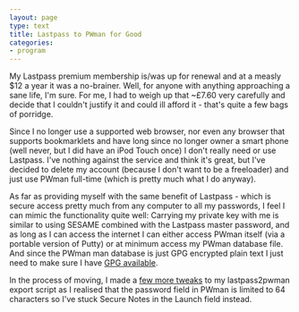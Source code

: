 ```yaml
---
layout: page
type: text
title: Lastpass to PWman for Good
categories: 
- program
---
```

My Lastpass premium membership is/was up for renewal and at a measly $12 a year it was a no-brainer. Well, for anyone with anything approaching a sane life, I'm sure. For me, I had to weigh up that ~£7.60 very carefully and decide that I couldn't justify it and could ill afford it - that's quite a few bags of porridge.

Since I no longer use a supported web browser, nor even any browser that supports bookmarklets and have long since no longer owner a smart phone (well never, but I did have an iPod Touch once) I don't really need or use Lastpass. I've nothing against the service and think it's great, but I've decided to delete my account (because I don't want to be a freeloader) and just use PWman full-time (which is pretty much what I do anyway).

As far as providing myself with the same benefit of Lastpass - which is secure access pretty much from any computer to all my passwords, I feel I can mimic the functionality quite well: Carrying my private key with me is similar to using SESAME combined with the Lastpass master password, and as long as I can access the internet I can either access PWman itself (via a portable version of Putty) or at minimum access my PWman database file. And since the PWman man database is just GPG encrypted plain text I just need to make sure I have [GPG available](http://gpg4usb.cpunk.de/index.html).

In the process of moving, I made a [few more tweaks](https://github.com/atomicules/lastpass2pwman/commit/77ff43681e32fb1f9124fd55e306fab0e20d3beb) to my lastpass2pwman export script as I realised that the password field in PWman is limited to 64 characters so I've stuck Secure Notes in the Launch field instead.
